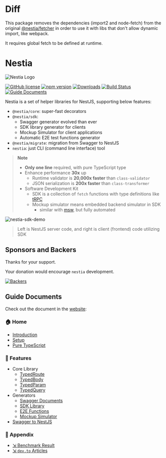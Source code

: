 # Diff
This package removes the dependencies (import2 and node-fetch) from the original [@nestia/fetcher](https://www.npmjs.com/package/@nestia/fetcher)
in order to use it with libs that don't allow dynamic import, like webpack.

It requires global fetch to be defined at runtime.

# Nestia
![Nestia Logo](https://nestia.io/logo.png)

[![GitHub license](https://img.shields.io/badge/license-MIT-blue.svg)](https://github.com/samchon/nestia/blob/master/LICENSE)
[![npm version](https://img.shields.io/npm/v/@nestia/core.svg)](https://www.npmjs.com/package/@nestia/core)
[![Downloads](https://img.shields.io/npm/dm/nestia.svg)](https://www.npmjs.com/package/nestia)
[![Build Status](https://github.com/samchon/nestia/workflows/build/badge.svg)](https://github.com/samchon/nestia/actions?query=workflow%3Abuild)
[![Guide Documents](https://img.shields.io/badge/guide-documents-forestgreen)](https://nestia.io/docs/)

Nestia is a set of helper libraries for NestJS, supporting below features:

  - `@nestia/core`: super-fast decorators
  - `@nestia/sdk`:
    - Swagger generator evolved than ever
    - SDK library generator for clients
    - Mockup Simulator for client applications
    - Automatic E2E test functions generator
  - `@nestia/migrate`: migration from Swagger to NestJS
  - `nestia`: just CLI (command line interface) tool

> **Note**
> 
> - **Only one line** required, with pure TypeScript type
> - Enhance performance **30x** up
>   - Runtime validator is **20,000x faster** than `class-validator`
>   - JSON serialization is **200x faster** than `class-transformer`
> - Software Development Kit
>   - SDK is a collection of `fetch` functions with type definitions like [tRPC](https://trpc.io/)
>   - Mockup simulator means embedded backend simulator in SDK
>     - similar with [msw](https://mswjs.io/), but fully automated

![nestia-sdk-demo](https://user-images.githubusercontent.com/13158709/215004990-368c589d-7101-404e-b81b-fbc936382f05.gif)

> Left is NestJS server code, and right is client (frontend) code utilizing SDK




## Sponsors and Backers
Thanks for your support.

Your donation would encourage `nestia` development.

[![Backers](https://opencollective.com/nestia/backers.svg?avatarHeight=75&width=600)](https://opencollective.com/nestia)




## Guide Documents
Check out the document in the [website](https://nestia.io/docs/):

### 🏠 Home
  - [Introduction](https://nestia.io/docs/)
  - [Setup](https://nestia.io/docs/setup/)
  - [Pure TypeScript](https://nestia.io/docs/pure)

### 📖 Features
  - Core Library
    - [TypedRoute](https://nestia.io/docs/core/TypedRoute/)
    - [TypedBody](https://nestia.io/docs/core/TypedBody/)
    - [TypedParam](https://nestia.io/docs/core/TypedParam/)
    - [TypedQuery](https://nestia.io/docs/core/TypedRoute/)
  - Generators
    - [Swagger Documents](https://nestia.io/docs/sdk/swagger/)
    - [SDK Library](https://nestia.io/docs/sdk/sdk/)
    - [E2E Functions](https://nestia.io/docs/sdk/e2e/)
    - [Mockup Simulator](https://nestia.io/docs/sdk/simulator/)
  - [Swagger to NestJS](https://nestia.io/docs/migrate/)

### 🔗 Appendix
  - [⇲ Benchmark Result](https://github.com/samchon/nestia/tree/master/benchmark/results/11th%20Gen%20Intel(R)%20Core(TM)%20i5-1135G7%20%40%202.40GHz)
  - [⇲ `dev.to` Articles](https://dev.to/samchon/series/22751)